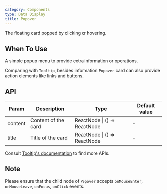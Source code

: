 ```yaml
---
category: Components
type: Data Display
title: Popover
---
```


The floating card popped by clicking or hovering.

## When To Use

A simple popup menu to provide extra information or operations.

Comparing with `Tooltip`, besides information `Popover` card can also provide action elements like links and buttons.

## API

| Param | Description | Type | Default value |
| ----- | ----------- | ---- | ------------- |
| content | Content of the card | ReactNode \| () => ReactNode | - |
| title | Title of the card | ReactNode \| () => ReactNode | - |

Consult [Tooltip's documentation](/components/tooltip/#API) to find more APIs.

## Note

Please ensure that the child node of `Popover` accepts `onMouseEnter`, `onMouseLeave`, `onFocus`, `onClick` events.
